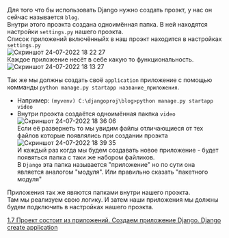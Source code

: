 Для того что бы использовать Django нужно создать проэкт, у нас он сейчас называется `blog`. <br>
Внутри этого проэкта создана одноимённая папка. В ней находятся настройки `settings.py` нашего проэкта.<br>
Список приложений включённыйх в наш проэкт находится в настройках `settings.py`<br> ![Скриншот 24-07-2022 18 22 27](https://user-images.githubusercontent.com/84935915/180654122-1e2e0ab4-ae4e-4709-990f-cc4550accda3.png)<br> Каждое приложение несёт в себе какую то функциональность.<br>
![Скриншот 24-07-2022 18 13 27](https://user-images.githubusercontent.com/84935915/180653716-b774c2a7-c978-48da-af51-a13731ebbc3e.png)

Так же мы должны создать своё `application` приложение с помощью комманды `python manage.py startapp название_приложения`. <br>
- Например: `(myvenv) C:\djangoproj\blog>python manage.py startapp video`<br>
- Внутри проэкта создаётся одноимённая пакпка `video` <br>
![Скриншот 24-07-2022 18 36 06](https://user-images.githubusercontent.com/84935915/180654809-f10840f1-07bb-44c8-b3cc-f6ef0a84392d.png)<br>
Если её развернеть то мы увидим файлы отличающиеся от тех файлов которые появлялись при создании проэкта<br>
![Скриншот 24-07-2022 18 39 35](https://user-images.githubusercontent.com/84935915/180654968-700a760e-0900-4ec8-80e5-2e2f85416d20.png)<br>
И каждый раз когда мы будем создавать новое приложение - будет появяться папка с таки же набором файликов.<br>
В `Django` эта папка называется "приложение" но по сути она является аналогом "модуля". Или правильно сказать "пакетного модуля"



Приложения так же явяются папками внутри нашего проэкта.<br>
Там мы реализуем свою логику. И затем наши приложения мы должны будем подключить в настройках нашего проэкта.<br>











[1.7 Проект состоит из приложений. Создаем приложение Django. Django create application](https://cloud.mail.ru/public/Jrt5/SjrufgAxX/%5BSW.BAND%5D%201.%20Введение%20в%20курс%20дела/7.%20Проект%20состоит%20из%20приложений/%5BSW.BAND%5D%201.%20Проект%20состоит%20из%20приложений.mp4)
